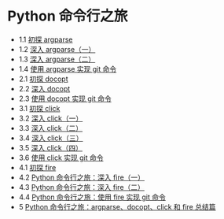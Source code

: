 # Python 命令行之旅

- 1.1 [初探 argparse](argparse-1.md)
- 1.2 [深入 argparse（一）](argparse-2.md)
- 1.3 [深入 argparse（二）](argparse-3.md)
- 1.4 [使用 argparse 实现 git 命令](argparse-4.md)
- 2.1 [初探 docopt](docopt-1.md)
- 2.2 [深入 docopt](docopt-2.md)
- 2.3 [使用 docopt 实现 git 命令](docopt-3.md)
- 3.1 [初探 click](click-1.md)
- 3.2 [深入 click（一）](click-2.md)
- 3.3 [深入 click（二）](click-3.md)
- 3.4 [深入 click（三）](click-4.md)
- 3.5 [深入 click（四）](click-5.md)
- 3.6 [使用 click 实现 git 命令](click-6.md)
- 4.1 [初探 fire](fire-1.md)
- 4.2 [Python 命令行之旅：深入 fire（一）](fire-2.md)
- 4.3 [Python 命令行之旅：深入 fire（二）](fire-3.md)
- 4.4 [Python 命令行之旅：使用 fire 实现 git 命令](fire-4.md)
- 5 [Python 命令行之旅：argparse、docopt、click 和 fire 总结篇](summary.md)
